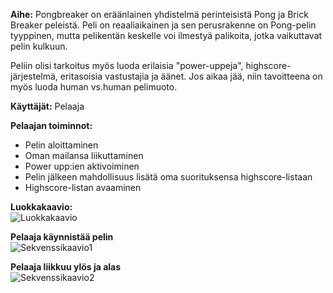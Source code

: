 
**Aihe:** Pongbreaker on eräänlainen yhdistelmä perinteisistä Pong ja Brick Breaker peleistä. Peli on reaaliaikainen ja sen  perusrakenne on Pong-pelin tyyppinen, mutta pelikentän keskelle voi ilmestyä palikoita, jotka vaikuttavat pelin kulkuun.

Peliin olisi tarkoitus myös luoda erilaisia
"power-uppeja", highscore-järjestelmä, eritasoisia vastustajia ja äänet. Jos aikaa jää, niin tavoitteena on myös luoda human vs.human pelimuoto.

**Käyttäjät:** Pelaaja

**Pelaajan toiminnot:** 
- Pelin aloittaminen
- Oman mailansa liikuttaminen
- Power upp:ien aktivoiminen
- Pelin jälkeen mahdollisuus lisätä oma suorituksensa highscore-listaan
- Highscore-listan avaaminen  

**Luokkakaavio:**  
![Luokkakaavio](/dokumentaatio/Luokkakaavio2.png)


**Pelaaja käynnistää pelin**  
![Sekvenssikaavio1](/dokumentaatio/sekvenssikaavio1.png)  


**Pelaaja liikkuu ylös ja alas**  
![Sekvenssikaavio2](/dokumentaatio/sekvenssikaavio2.png)
